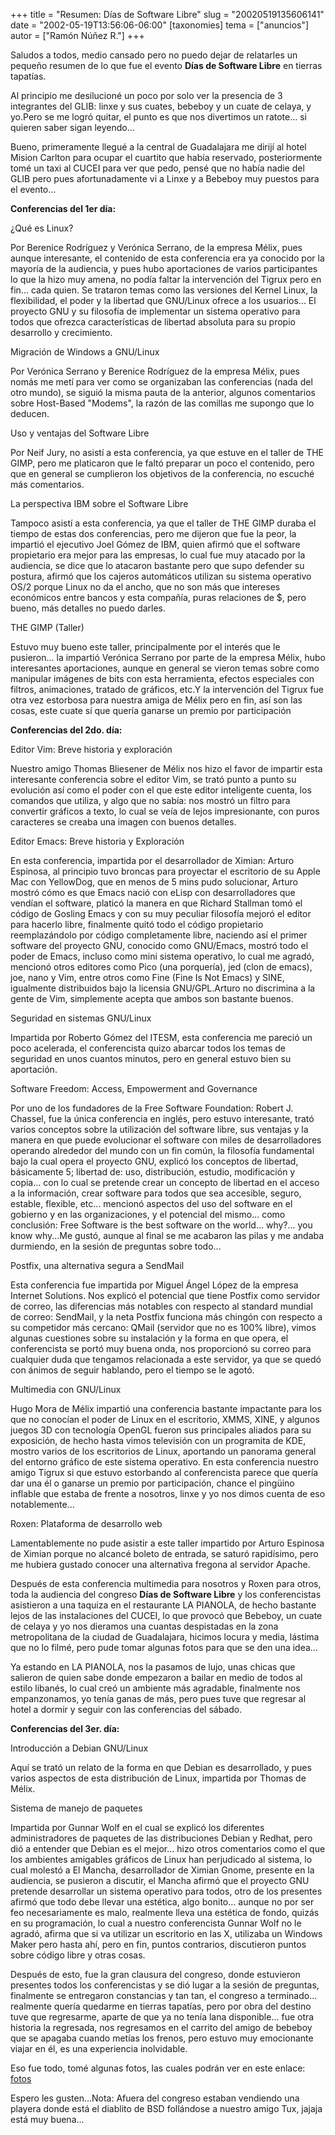 +++
title = "Resumen: Días de Software Libre"
slug = "20020519135606141"
date = "2002-05-19T13:56:06-06:00"
[taxonomies]
tema = ["anuncios"]
autor = ["Ramón Núñez R."]
+++

Saludos a todos, medio cansado pero no puedo dejar de relatarles un
pequeño resumen de lo que fue el evento **Días de Software Libre** en
tierras tapatías.

Al principio me desilucioné un poco por solo ver la presencia de 3
integrantes del GLIB: linxe y sus cuates, bebeboy y un cuate de celaya,
y yo.Pero se me logró quitar, el punto es que nos divertimos un
ratote... si quieren saber sigan leyendo...

<!-- more -->
Bueno, primeramente llegué a la central de Guadalajara me dirijí al
hotel Mision Carlton para ocupar el cuartito que había reservado,
posteriormente tomé un taxi al CUCEI para ver que pedo, pensé que no
había nadie del GLIB pero pues afortunadamente vi a Linxe y a Bebeboy
muy puestos para el evento...

**Conferencias del 1er día:**

¿Qué es Linux?

Por Berenice Rodríguez y Verónica Serrano, de la empresa Mélix, pues
aunque interesante, el contenido de esta conferencia era ya conocido por
la mayoría de la audiencia, y pues hubo aportaciones de varios
participantes lo que la hizo muy amena, no podía faltar la intervención
del Tigrux pero en fin... cada quien. Se trataron temas como las
versiones del Kernel Linux, la flexibilidad, el poder y la libertad que
GNU/Linux ofrece a los usuarios... El proyecto GNU y su filosofía de
implementar un sistema operativo para todos que ofrezca características
de libertad absoluta para su propio desarrollo y crecimiento.

Migración de Windows a GNU/Linux

Por Verónica Serrano y Berenice Rodríguez de la empresa Mélix, pues
nomás me metí para ver como se organizaban las conferencias (nada del
otro mundo), se siguió la misma pauta de la anterior, algunos
comentarios sobre Host-Based "Modems", la razón de las comillas me
supongo que lo deducen.

Uso y ventajas del Software Libre

Por Neif Jury, no asistí a esta conferencia, ya que estuve en el taller
de THE GIMP, pero me platicaron que le faltó preparar un poco el
contenido, pero que en general se cumplieron los objetivos de la
conferencia, no escuché más comentarios.

La perspectiva IBM sobre el Software Libre

Tampoco asistí a esta conferencia, ya que el taller de THE GIMP duraba
el tiempo de estas dos conferencias, pero me dijeron que fue la peor, la
impartió el ejecutivo Joel Gómez de IBM, quien afirmó que el software
propietario era mejor para las empresas, lo cual fue muy atacado por la
audiencia, se dice que lo atacaron bastante pero que supo defender su
postura, afirmó que los cajeros automáticos utilizan su sistema
operativo OS/2 porque Linux no da el ancho, que no son más que intereses
económicos entre bancos y esta compañía, puras relaciones de $, pero
bueno, más detalles no puedo darles.

THE GIMP (Taller)

Estuvo muy bueno este taller, principalmente por el interés que le
pusieron... la impartió Verónica Serrano por parte de la empresa Mélix,
hubo interesantes aportaciones, aunque en general se vieron temas sobre
como manipular imágenes de bits con esta herramienta, efectos especiales
con filtros, animaciones, tratado de gráficos, etc.Y la intervención del
Tigrux fue otra vez estorbosa para nuestra amiga de Mélix pero en fin,
así son las cosas, este cuate sí que quería ganarse un premio por
participación

**Conferencias del 2do. día:**

Editor Vim: Breve historia y exploración

Nuestro amigo Thomas Bliesener de Mélix nos hizo el favor de impartir
esta interesante conferencia sobre el editor Vim, se trató punto a punto
su evolución así como el poder con el que este editor inteligente
cuenta, los comandos que utiliza, y algo que no sabía: nos mostró un
filtro para convertir gráficos a texto, lo cual se veía de lejos
impresionante, con puros caracteres se creaba una imagen con buenos
detalles.

Editor Emacs: Breve historia y Exploración

En esta conferencia, impartida por el desarrollador de Ximian: Arturo
Espinosa, al principio tuvo broncas para proyectar el escritorio de su
Apple Mac con YellowDog, que en menos de 5 mins pudo solucionar, Arturo
mostró cómo es que Emacs nació con eLisp con desarrolladores que vendían
el software, platicó la manera en que Richard Stallman tomó el código de
Gosling Emacs y con su muy peculiar filosofía mejoró el editor para
hacerlo libre, finalmente quitó todo el código propietario
reemplazándolo por código completamente libre, naciendo así el primer
software del proyecto GNU, conocido como GNU/Emacs, mostró todo el poder
de Emacs, incluso como mini sistema operativo, lo cual me agradó,
mencionó otros editores como Pico (una porquería), jed (clon de emacs),
joe, nano y Vim, entre otros como Fine (Fine Is Not Emacs) y SINE,
igualmente distribuidos bajo la licensia GNU/GPL.Arturo no discrimina a
la gente de Vim, simplemente acepta que ambos son bastante buenos.

Seguridad en sistemas GNU/Linux

Impartida por Roberto Gómez del ITESM, esta conferencia me pareció un
poco acelerada, el conferencista quizo abarcar todos los temas de
seguridad en unos cuantos minutos, pero en general estuvo bien su
aportación.

Software Freedom: Access, Empowerment and Governance

Por uno de los fundadores de la Free Software Foundation: Robert J.
Chassel, fue la única conferencia en inglés, pero estuvo interesante,
trató varios conceptos sobre la utilización del software libre, sus
ventajas y la manera en que puede evolucionar el software con miles de
desarrolladores operando alrededor del mundo con un fin común, la
filosofía fundamental bajo la cual opera el proyecto GNU, explicó los
conceptos de libertad, básicamente 5; libertad de: uso, distribución,
estudio, modificación y copia... con lo cual se pretende crear un
concepto de libertad en el acceso a la información, crear software para
todos que sea accesible, seguro, estable, flexible, etc... mencionó
aspectos del uso del software en el gobierno y en las organizaciones, y
el potencial del mismo... como conclusión: Free Software is the best
software on the world... why?... you know why...Me gustó, aunque al
final se me acabaron las pilas y me andaba durmiendo, en la sesión de
preguntas sobre todo...

Postfix, una alternativa segura a SendMail

Esta conferencia fue impartida por Miguel Ángel López de la empresa
Internet Solutions. Nos explicó el potencial que tiene Postfix como
servidor de correo, las diferencias más notables con respecto al
standard mundial de correo: SendMail, y la neta Postfix funciona más
chingón con respecto a su competidor más cercano: QMail (servidor que no
es 100% libre), vimos algunas cuestiones sobre su instalación y la forma
en que opera, el conferencista se portó muy buena onda, nos proporcionó
su correo para cualquier duda que tengamos relacionada a este servidor,
ya que se quedó con ánimos de seguir hablando, pero el tiempo se le
agotó.

Multimedia con GNU/Linux

Hugo Mora de Mélix impartió una conferencia bastante impactante para los
que no conocían el poder de Linux en el escritorio, XMMS, XINE, y
algunos juegos 3D con tecnología OpenGL fueron sus principales aliados
para su exposición, de hecho hasta vimos televisión con un programita de
KDE, mostro varios de los escritorios de Linux, aportando un panorama
general del entorno gráfico de este sistema operativo. En esta
conferencia nuestro amigo Tigrux si que estuvo estorbando al
conferencista parece que quería dar una él o ganarse un premio por
participación, chance el pingüino inflable que estaba de frente a
nosotros, linxe y yo nos dimos cuenta de eso notablemente...

Roxen: Plataforma de desarrollo web

Lamentablemente no pude asistir a este taller impartido por Arturo
Espinosa de Ximian porque no alcancé boleto de entrada, se saturó
rapidísimo, pero me hubiera gustado conocer una alternativa fregona al
servidor Apache.

Después de esta conferencia multimedia para nosotros y Roxen para otros,
toda la audiencia del congreso **Días de Software Libre** y los
conferencistas asistieron a una taquiza en el restaurante LA PIANOLA, de
hecho bastante lejos de las instalaciones del CUCEI, lo que provocó que
Bebeboy, un cuate de celaya y yo nos dieramos una cuantas despistadas en
la zona metropolitana de la ciudad de Guadalajara, hicimos locura y
media, lástima que no lo filmé, pero pude tomar algunas fotos para que
se den una idea...

Ya estando en LA PIANOLA, nos la pasamos de lujo, unas chicas que
salieron de quien sabe donde empezaron a bailar en medio de todos al
estilo libanés, lo cual creó un ambiente más agradable, finalmente nos
empanzonamos, yo tenía ganas de más, pero pues tuve que regresar al
hotel a dormir y seguir con las conferencias del sábado.

**Conferencias del 3er. día:**

Introducción a Debian GNU/Linux

Aquí se trató un relato de la forma en que Debian es desarrollado, y
pues varios aspectos de esta distribución de Linux, impartida por Thomas
de Mélix.

Sistema de manejo de paquetes

Impartida por Gunnar Wolf en el cual se explicó los diferentes
administradores de paquetes de las distribuciones Debian y Redhat, pero
dió a entender que Debian es el mejor... hizo otros comentarios como el
que los ambientes amigables gráficos de Linux han perjudicado al
sistema, lo cual molestó a El Mancha, desarrollador de Ximian Gnome,
presente en la audiencia, se pusieron a discutir, el Mancha afirmó que
el proyecto GNU pretende desarrollar un sistema operativo para todos,
otro de los presentes afirmó que todo debe llevar una estética, algo
bonito... aunque no por ser feo necesariamente es malo, realmente lleva
una estética de fondo, quizás en su programación, lo cual a nuestro
conferencista Gunnar Wolf no le agradó, afirma que si va utilizar un
escritorio en las X, utilizaba un Windows Maker pero hasta ahí, pero en
fin, puntos contrarios, discutieron puntos sobre código libre y otras
cosas.

Después de esto, fue la gran clausura del congreso, donde estuvieron
presentes todos los conferencistas y se dió lugar a la sesión de
preguntas, finalmente se entregaron constancias y tan tan, el congreso a
terminado... realmente quería quedarme en tierras tapatías, pero por
obra del destino tuve que regresarme, aparte de que ya no tenía lana
disponible... fue otra historia la regresada, nos regresamos en el
carrito del amigo de bebeboy que se apagaba cuando metías los frenos,
pero estuvo muy emocionante viajar en él, es una experiencia
inolvidable.

Eso fue todo, tomé algunas fotos, las cuales podrán ver en este enlace:
[fotos](http://www.prosat.com.mx/dsl/)

Espero les gusten...Nota: Afuera del congreso estaban vendiendo una
playera donde está el diablito de BSD follándose a nuestro amigo Tux,
jajaja está muy buena...
